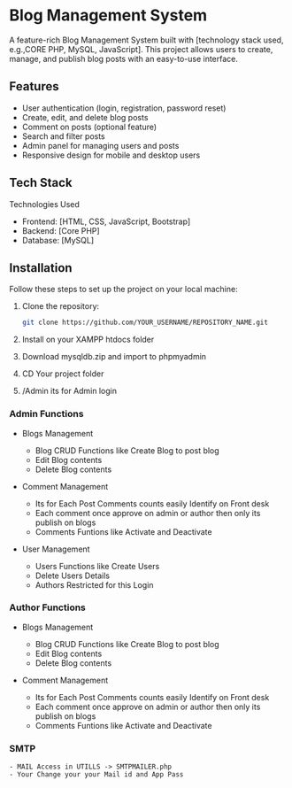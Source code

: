 # Blog Management System

A feature-rich Blog Management System built with [technology stack used, e.g.,CORE PHP, MySQL, JavaScript]. This project allows users to create, manage, and publish blog posts with an easy-to-use interface.

## Features

- User authentication (login, registration, password reset)
- Create, edit, and delete blog posts
- Comment on posts (optional feature)
- Search and filter posts
- Admin panel for managing users and posts
- Responsive design for mobile and desktop users

## Tech Stack 

Technologies Used

- Frontend: [HTML, CSS, JavaScript, Bootstrap]
- Backend: [Core PHP]
- Database: [MySQL]


## Installation

Follow these steps to set up the project on your local machine:

1. Clone the repository:
   ```bash
   git clone https://github.com/YOUR_USERNAME/REPOSITORY_NAME.git

2. Install on your XAMPP htdocs folder 

3. Download mysqldb.zip and import to phpmyadmin

4. CD Your project folder

5. /Admin its for Admin login 

### Admin Functions

- Blogs Management

    - Blog CRUD Functions like Create Blog to post blog
    - Edit Blog contents
    - Delete Blog contents

- Comment Management

    - Its for Each Post Comments counts easily Identify on Front desk
    - Each comment once approve on admin or author then only its     publish on blogs
    - Comments Funtions like Activate and Deactivate

- User Management

    - Users Functions like Create Users
    - Delete Users Details
    - Authors Restricted for this Login


### Author Functions

- Blogs Management

    - Blog CRUD Functions like Create Blog to post blog
    - Edit Blog contents
    - Delete Blog contents

- Comment Management

    - Its for Each Post Comments counts easily Identify on Front desk
    - Each comment once approve on admin or author then only its publish on blogs
    - Comments Funtions like Activate and Deactivate


### SMTP 

    - MAIL Access in UTILLS -> SMTPMAILER.php 
    - Your Change your your Mail id and App Pass



